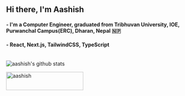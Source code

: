 ## Hi there, I'm Aashish


#### - I'm a Computer Engineer, graduated from Tribhuvan University, IOE, Purwanchal Campus(ERC), Dharan, Nepal 🇳🇵
#### - React, Next.js, TailwindCSS, TypeScript

<br />


 <img align="center" src="https://github-readme-stats.vercel.app/api/top-langs/?username=aashish-cd&layout=compact&langs_count=8&theme=dark" alt="aashish's github stats" />
<br/>
<p><a href="https://www.buymeacoffee.com/aashishcd"> <img align="left" src="https://cdn.buymeacoffee.com/buttons/v2/default-yellow.png" height="50" width="210" alt="aashish" /></a></p>

